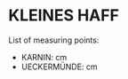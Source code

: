 # KLEINES HAFF

List of measuring points:

* KARNIN: <Value topic="rivers/pegel-online/OSPH/KARNIN/measurementValue"/> cm
* UECKERMÜNDE: <Value topic="rivers/pegel-online/OSPH/UECKERMÜNDE/measurementValue"/> cm

